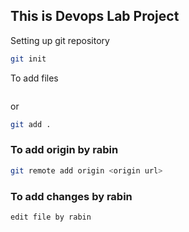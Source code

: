 ## This is Devops Lab Project
Setting up git repository
```bash
git init
```
To add files
```git add filenae
```
or 
```bash
git add .
```

### To add origin by rabin
```bash
git remote add origin <origin url>
```

### To add changes by rabin
```bash
edit file by rabin
```
